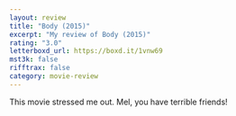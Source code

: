 ```yaml
---
layout: review
title: "Body (2015)"
excerpt: "My review of Body (2015)"
rating: "3.0"
letterboxd_url: https://boxd.it/1vnw69
mst3k: false
rifftrax: false
category: movie-review
---
```


This movie stressed me out. Mel, you have terrible friends!

